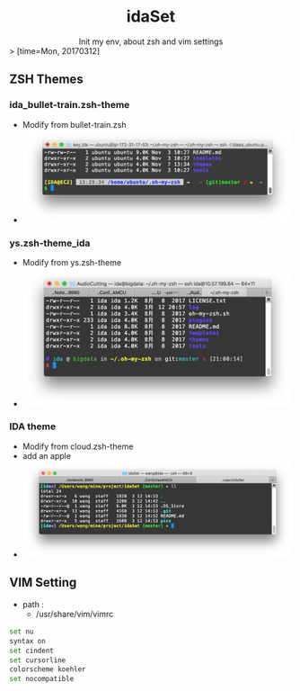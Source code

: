 # <center>idaSet</center>
<center>Init my env, about zsh and vim settings</center>
> [time=Mon, 20170312]

## ZSH Themes

### ida_bullet-train.zsh-theme
- Modify from bullet-train.zsh
- ![alt text](pics/zsh1.png "")

### ys.zsh-theme_ida
- Modify from ys.zsh-theme
- ![alt text](pics/zsh2.png "")

### IDA theme
- Modify from cloud.zsh-theme 
- add an apple
- ![alt text](pics/zsh3.png "")


## VIM Setting
- path : 
	- /usr/share/vim/vimrc

```bash
set nu
syntax on
set cindent
set cursorline
colorscheme koehler
set nocompatible
```